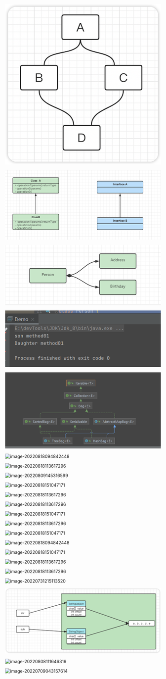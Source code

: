 ![image-20220728231808420](../foot/读书笔记/java成神之路(基础)/java成神之路(基础).assets/image-20220728231808420.png)

![image-20220729130759731](../foot/读书笔记/java成神之路(基础)/java成神之路(基础).assets/image-20220729130759731.png)

![image-20220729131252923](../foot/读书笔记/java成神之路(基础)/java成神之路(基础).assets/image-20220729131252923.png)

![image-20220729135114407](../foot/读书笔记/java成神之路(基础)/java成神之路(基础).assets/image-20220729135114407.png)

![image-20220730124812628](../foot/读书笔记/java成神之路(基础)/java成神之路(基础).assets/image-20220818151047171.png)

![image-20220818094842448](https://rolyfish.oss-cn-shanghai.aliyuncs.com/imagetest/202208200111931.png)



![image-20220818113617296](https://rolyfish.oss-cn-shanghai.aliyuncs.com/imagetest/202208200124629.png)

![image-20220809145316599](https://rolyfish.oss-cn-shanghai.aliyuncs.com/imagetest/202208200125033.png)

![image-20220818151047171](https://rolyfish.oss-cn-shanghai.aliyuncs.com/nodefile/202208200129282.png)

![image-20220818113617296](https://rolyfish.oss-cn-shanghai.aliyuncs.com/nodefile/202208200132213.png)

![image-20220818113617296](https://rolyfish.oss-cn-shanghai.aliyuncs.com/nodefile/202208200137588.png)

![image-20220818151047171](https://nodefile.oss-cn-shanghai.aliyuncs.com/nodefile/202208200149802.png)

![image-20220818113617296](https://nodefile.oss-cn-shanghai.aliyuncs.com/java%E6%88%90%E7%A5%9E%E4%B9%8B%E8%B7%AF/202208200151354.png)

![image-20220818151047171](https://nodefile.oss-cn-shanghai.aliyuncs.com/java%E6%88%90%E7%A5%9E%E4%B9%8B%E8%B7%AF/202208200151893.png)





![image-20220818094842448](https://rolyfish.com/java%E6%88%90%E7%A5%9E%E4%B9%8B%E8%B7%AF/202208200204860.png)













![image-20220818151047171](https://nodefile.oss-cn-shanghai.aliyuncs.com/java%E6%88%90%E7%A5%9E%E4%B9%8B%E8%B7%AF/202208200205519.png)

![image-20220818113617296](https://nodefile.oss-cn-shanghai.aliyuncs.com/java%E6%88%90%E7%A5%9E%E4%B9%8B%E8%B7%AF/202208200207005.png)



![image-20220818113617296](https://nodefile.oss-cn-shanghai.aliyuncs.com/java%E6%88%90%E7%A5%9E%E4%B9%8B%E8%B7%AF/202208200207005.png)

![image-20220731215113520](https://xiaochuang6.oss-cn-shanghai.aliyuncs.com/java%E7%AC%94%E8%AE%B0/%E8%AF%BB%E4%B9%A6%E7%AC%94%E8%AE%B0/java%E6%88%90%E7%A5%9E%E4%B9%8B%E8%B7%AF/202208202317778.png)

![image-20220731235844909](picgo使用.assets/image-20220731235844909.png)

![image-20220808111646319](https://xiaochuang6.oss-cn-shanghai.aliyuncs.com/java%E7%AC%94%E8%AE%B0/%E8%AF%BB%E4%B9%A6%E7%AC%94%E8%AE%B0/java%E6%88%90%E7%A5%9E%E4%B9%8B%E8%B7%AF/202208202324265.png)

![image-20220709043157614](https://xiaochuang6.oss-cn-shanghai.aliyuncs.com/java%E7%AC%94%E8%AE%B0/%E8%AF%BB%E4%B9%A6%E7%AC%94%E8%AE%B0/java%E6%88%90%E7%A5%9E%E4%B9%8B%E8%B7%AF/202208202355942.png)
